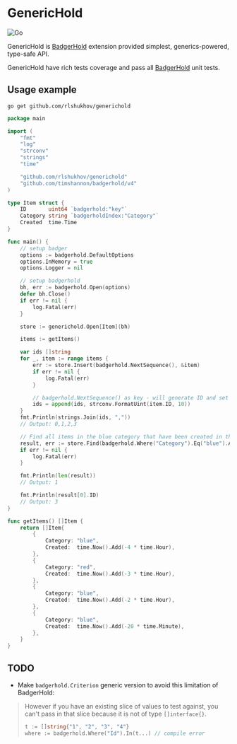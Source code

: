 # GenericHold

![Go](https://github.com/rlshukhov/generichold/actions/workflows/go.yml/badge.svg)

GenericHold is [BadgerHold](https://github.com/timshannon/badgerhold) extension provided simplest, generics-powered, type-safe API.

GenericHold have rich tests coverage and pass all [BadgerHold](https://github.com/timshannon/badgerhold) unit tests.

## Usage example

```shell
go get github.com/rlshukhov/generichold
```

```go
package main

import (
	"fmt"
	"log"
	"strconv"
	"strings"
	"time"

	"github.com/rlshukhov/generichold"
	"github.com/timshannon/badgerhold/v4"
)

type Item struct {
	ID       uint64 `badgerhold:"key"`
	Category string `badgerholdIndex:"Category"`
	Created  time.Time
}

func main() {
	// setup badger
	options := badgerhold.DefaultOptions
	options.InMemory = true
	options.Logger = nil

	// setup badgerhold
	bh, err := badgerhold.Open(options)
	defer bh.Close()
	if err != nil {
		log.Fatal(err)
	}

	store := generichold.Open[Item](bh)

	items := getItems()

	var ids []string
	for _, item := range items {
		err := store.Insert(badgerhold.NextSequence(), &item)
		if err != nil {
			log.Fatal(err)
		}

		// badgerhold.NextSequence() as key - will generate ID and set to original entity
		ids = append(ids, strconv.FormatUint(item.ID, 10))
	}
	fmt.Println(strings.Join(ids, ","))
	// Output: 0,1,2,3

	// Find all items in the blue category that have been created in the past hour
	result, err := store.Find(badgerhold.Where("Category").Eq("blue").And("Created").Ge(time.Now().Add(-1 * time.Hour)))
	if err != nil {
		log.Fatal(err)
	}

	fmt.Println(len(result))
	// Output: 1

	fmt.Println(result[0].ID)
	// Output: 3
}

func getItems() []Item {
	return []Item{
		{
			Category: "blue",
			Created:  time.Now().Add(-4 * time.Hour),
		},
		{
			Category: "red",
			Created:  time.Now().Add(-3 * time.Hour),
		},
		{
			Category: "blue",
			Created:  time.Now().Add(-2 * time.Hour),
		},
		{
			Category: "blue",
			Created:  time.Now().Add(-20 * time.Minute),
		},
	}
}
```

## TODO

- Make `badgerhold.Criterion` generic version to avoid this limitation of BadgerHold:
> However if you have an existing slice of values to test against, you can't pass in that slice because it is not of type `[]interface{}`.
> ```go
> t := []string{"1", "2", "3", "4"}
> where := badgerhold.Where("Id").In(t...) // compile error
> ```
